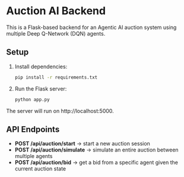 # Auction AI Backend

This is a Flask-based backend for an Agentic AI auction system using multiple Deep Q-Network (DQN) agents.

## Setup
1. Install dependencies:
   ```bash
   pip install -r requirements.txt
   ```

2. Run the Flask server:
   ```bash
   python app.py
   ```

The server will run on http://localhost:5000.

## API Endpoints
- **POST /api/auction/start** → start a new auction session
- **POST /api/auction/simulate** → simulate an entire auction between multiple agents
- **POST /api/auction/bid** → get a bid from a specific agent given the current auction state
